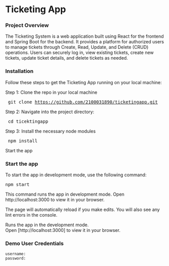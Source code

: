 # Ticketing App

### Project Overview
The Ticketing System is a web application built using React for the frontend and Spring Boot for the backend. It provides a platform for authorized users to manage tickets through Create, Read, Update, and Delete (CRUD) operations. Users can securely log in, view existing tickets, create new tickets, update ticket details, and delete tickets as needed.
    

### Installation
Follow these steps to get the Ticketing App running on your local machine:

Step 1: Clone the repo in your local machine
        <pre>
        git clone https://github.com/2100031890/ticketingapp.git
        </pre>

Step 2: Navigate into the project directory:
        <pre>
        cd ticektingapp
        </pre>

Step 3: Install the necessary node modules
        <pre>
        npm install
        </pre>

Start the app

### Start the app
To start the app in development mode, use the following command:
<pre>
npm start
</pre>

This command runs the app in development mode. Open http://localhost:3000 to view it in your browser.

The page will automatically reload if you make edits. You will also see any lint errors in the console.

Runs the app in the development mode.\
Open [http://localhost:3000] to view it in your browser.

### Demo User Credentials
    username:
    password:

